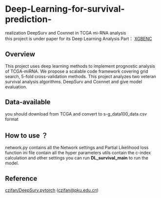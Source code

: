 # Deep-Learning-for-survival-prediction-
realization DeepSurv and Coxnnet in TCGA mi-RNA analysis   
this project is under paper for its Deep Learning Analysis Part： [XGBENC](google.com)  
##  Overview
This project uses deep learning methods to implement prognostic analysis of TCGA-miRNA. We propose a scalable code framework covering grid search, 5-fold cross-validation methods. This project analyzes two veteran survival analysis algorithms. DeepSurv and Coxnnet and give model evaluation.
##  Data-available
you should download from TCGA and convert to s-g_data100_data.csv format
##  How to use ？
network.py contains all the Network settings and Partial Likelihood loss function
ini file contain all the hyper parameters
utils contain the c-index calculation and other settings
you can run **DL_survival_main** to run the model.

##  Reference
[czifan/DeepSurv.pytorch](https://github.com/czifan/DeepSurv.pytorch) (czifan@pku.edu.cn)
